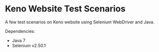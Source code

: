 # Keno Website Test Scenarios

A few test scenarios on Keno website using Selenium WebDriver and Java. 

Dependencies:
- Java 7
- Selenium v2.50.1

